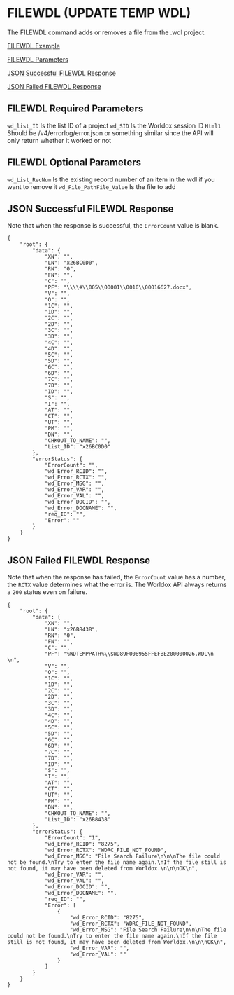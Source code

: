 # FILEWDL (UPDATE TEMP WDL)

The FILEWDL command adds or removes a file from the .wdl project. 

[FILEWDL Example](#filewdl-required-parameters)

[FILEWDL Parameters](#filewdl-optional-parameters)

[JSON Successful FILEWDL Response](#json-successful-filewdl-response)

[JSON Failed FILEWDL Response](#json-failed-filewdl-response)


## FILEWDL Required Parameters
`wd_list_ID`
	Is the list ID of a project
`wd_SID`
	Is the Worldox session ID
`Html1`
	Should be /v4/errorlog/error.json or something similar since the API will only return whether it worked or not
## FILEWDL Optional Parameters
`wd_List_RecNum`
	Is the existing record number of an item in the wdl if you want to remove it
`wd_File_PathFile_Value`
	Is the file to add

## JSON Successful FILEWDL Response

Note that when the response is successful, the `ErrorCount` value is blank. 

```
{
    "root": {
        "data": {
            "XN": "",
            "LN": "x26BC0D0",
            "RN": "0",
            "FN": "",
            "C": "",
            "PF": "\\\\#\\005\\00001\\0010\\00016627.docx",
            "V": "",
            "O": "",
            "1C": "",
            "1D": "",
            "2C": "",
            "2D": "",
            "3C": "",
            "3D": "",
            "4C": "",
            "4D": "",
            "5C": "",
            "5D": "",
            "6C": "",
            "6D": "",
            "7C": "",
            "7D": "",
            "ID": "",
            "S": "",
            "I": "",
            "AT": "",
            "CT": "",
            "UT": "",
            "PM": "",
            "DN": "",
            "CHKOUT_TO_NAME": "",
            "List_ID": "x26BC0D0"
        },
        "errorStatus": {
            "ErrorCount": "",
            "wd_Error_RCID": "",
            "wd_Error_RCTX": "",
            "wd_Error_MSG": "",
            "wd_Error_VAR": "",
            "wd_Error_VAL": "",
            "wd_Error_DOCID": "",
            "wd_Error_DOCNAME": "",
            "req_ID": "",
            "Error": ""
        }
    }
}
```

## JSON Failed FILEWDL Response

Note that when the response has failed, the `ErrorCount` value has a number, the `RCTX` value determines what the error is. The Worldox API always returns a `200` status even on failure.  

```
{
    "root": {
        "data": {
            "XN": "",
            "LN": "x26B8438",
            "RN": "0",
            "FN": "",
            "C": "",
            "PF": "%WDTEMPPATH%\\$WD89F008955FFEFBE200000026.WDL\n \n",
            "V": "",
            "O": "",
            "1C": "",
            "1D": "",
            "2C": "",
            "2D": "",
            "3C": "",
            "3D": "",
            "4C": "",
            "4D": "",
            "5C": "",
            "5D": "",
            "6C": "",
            "6D": "",
            "7C": "",
            "7D": "",
            "ID": "",
            "S": "",
            "I": "",
            "AT": "",
            "CT": "",
            "UT": "",
            "PM": "",
            "DN": "",
            "CHKOUT_TO_NAME": "",
            "List_ID": "x26B8438"
        },
        "errorStatus": {
            "ErrorCount": "1",
            "wd_Error_RCID": "8275",
            "wd_Error_RCTX": "WDRC_FILE_NOT_FOUND",
            "wd_Error_MSG": "File Search Failure\n\n\nThe file could not be found.\nTry to enter the file name again.\nIf the file still is not found, it may have been deleted from Worldox.\n\n\nOK\n",
            "wd_Error_VAR": "",
            "wd_Error_VAL": "",
            "wd_Error_DOCID": "",
            "wd_Error_DOCNAME": "",
            "req_ID": "",
            "Error": [
                {
                    "wd_Error_RCID": "8275",
                    "wd_Error_RCTX": "WDRC_FILE_NOT_FOUND",
                    "wd_Error_MSG": "File Search Failure\n\n\nThe file could not be found.\nTry to enter the file name again.\nIf the file still is not found, it may have been deleted from Worldox.\n\n\nOK\n",
                    "wd_Error_VAR": "",
                    "wd_Error_VAL": ""
                }
            ]
        }
    }
}
```
